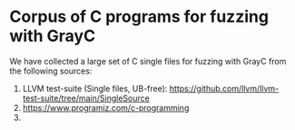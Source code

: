 # Corpus of C programs for fuzzing with GrayC

We have collected a large set of C single files for fuzzing with GrayC from the following sources:

1. LLVM test-suite (Single files, UB-free): https://github.com/llvm/llvm-test-suite/tree/main/SingleSource
2. https://www.programiz.com/c-programming
3. 
